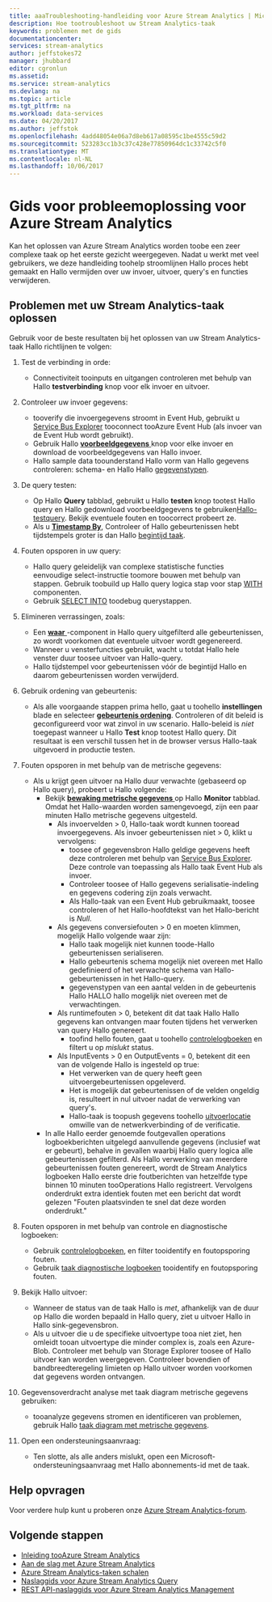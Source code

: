 ```yaml
---
title: aaaTroubleshooting-handleiding voor Azure Stream Analytics | Microsoft Docs
description: Hoe tootroubleshoot uw Stream Analytics-taak
keywords: problemen met de gids
documentationcenter: 
services: stream-analytics
author: jeffstokes72
manager: jhubbard
editor: cgronlun
ms.assetid: 
ms.service: stream-analytics
ms.devlang: na
ms.topic: article
ms.tgt_pltfrm: na
ms.workload: data-services
ms.date: 04/20/2017
ms.author: jeffstok
ms.openlocfilehash: 4add48054e06a7d8eb617a08595c1be4555c59d2
ms.sourcegitcommit: 523283cc1b3c37c428e77850964dc1c33742c5f0
ms.translationtype: MT
ms.contentlocale: nl-NL
ms.lasthandoff: 10/06/2017
---
```

# <a name="troubleshooting-guide-for-azure-stream-analytics"></a>Gids voor probleemoplossing voor Azure Stream Analytics

Kan het oplossen van Azure Stream Analytics worden toobe een zeer complexe taak op het eerste gezicht weergegeven. Nadat u werkt met veel gebruikers, we deze handleiding toohelp stroomlijnen Hallo proces hebt gemaakt en Hallo vermijden over uw invoer, uitvoer, query's en functies verwijderen.

## <a name="troubleshoot-your-stream-analytics-job"></a>Problemen met uw Stream Analytics-taak oplossen

Gebruik voor de beste resultaten bij het oplossen van uw Stream Analytics-taak Hallo richtlijnen te volgen:

1.  Test de verbinding in orde:
    - Connectiviteit tooinputs en uitgangen controleren met behulp van Hallo **testverbinding** knop voor elk invoer en uitvoer.

2.  Controleer uw invoer gegevens:
    - tooverify die invoergegevens stroomt in Event Hub, gebruikt u [Service Bus Explorer](https://code.msdn.microsoft.com/windowsapps/Service-Bus-Explorer-f2abca5a) tooconnect tooAzure Event Hub (als invoer van de Event Hub wordt gebruikt).  
    - Gebruik Hallo [ **voorbeeldgegevens** ](stream-analytics-sample-data-input.md) knop voor elke invoer en download de voorbeeldgegevens van Hallo invoer.
    - Hallo sample data toounderstand Hallo vorm van Hallo gegevens controleren: schema- en Hallo Hallo [gegevenstypen](https://msdn.microsoft.com/library/azure/dn835065.aspx).

3.  De query testen:
    - Op Hallo **Query** tabblad, gebruikt u Hallo **testen** knop tootest Hallo query en Hallo gedownload voorbeeldgegevens te gebruiken[Hallo-testquery](stream-analytics-test-query.md). Bekijk eventuele fouten en toocorrect probeert ze.
    - Als u [ **Timestamp By**](https://msdn.microsoft.com/library/azure/mt573293.aspx), Controleer of Hallo gebeurtenissen hebt tijdstempels groter is dan Hallo [begintijd taak](stream-analytics-out-of-order-and-late-events.md).

4.  Fouten opsporen in uw query:
    - Hallo query geleidelijk van complexe statistische functies eenvoudige select-instructie toomore bouwen met behulp van stappen. Gebruik toobuild up Hallo query logica stap voor stap [WITH](https://msdn.microsoft.com/library/azure/dn835049.aspx) componenten.
    - Gebruik [SELECT INTO](stream-analytics-select-into.md) toodebug querystappen.

5.  Elimineren verrassingen, zoals:
    - Een [ **waar** ](https://msdn.microsoft.com/library/azure/dn835048.aspx) -component in Hallo query uitgefilterd alle gebeurtenissen, zo wordt voorkomen dat eventuele uitvoer wordt gegenereerd.
    - Wanneer u vensterfuncties gebruikt, wacht u totdat Hallo hele venster duur toosee uitvoer van Hallo-query.
    - Hallo tijdstempel voor gebeurtenissen vóór de begintijd Hallo en daarom gebeurtenissen worden verwijderd.

6.  Gebruik ordening van gebeurtenis:
    - Als alle voorgaande stappen prima hello, gaat u toohello **instellingen** blade en selecteer [ **gebeurtenis ordening**](stream-analytics-out-of-order-and-late-events.md). Controleren of dit beleid is geconfigureerd voor wat zinvol in uw scenario. Hallo-beleid is *niet* toegepast wanneer u Hallo **Test** knop tootest Hallo query. Dit resultaat is een verschil tussen het in de browser versus Hallo-taak uitgevoerd in productie testen.

7.  Fouten opsporen in met behulp van de metrische gegevens:
    - Als u krijgt geen uitvoer na Hallo duur verwachte (gebaseerd op Hallo query), probeert u Hallo volgende:
        - Bekijk [ **bewaking metrische gegevens** ](stream-analytics-monitoring.md) op Hallo **Monitor** tabblad. Omdat het Hallo-waarden worden samengevoegd, zijn een paar minuten Hallo metrische gegevens uitgesteld.
            - Als invoervelden > 0, Hallo-taak wordt kunnen tooread invoergegevens. Als invoer gebeurtenissen niet > 0, klikt u vervolgens:
                - toosee of gegevensbron Hallo geldige gegevens heeft deze controleren met behulp van [Service Bus Explorer](https://code.msdn.microsoft.com/windowsapps/Service-Bus-Explorer-f2abca5a). Deze controle van toepassing als Hallo taak Event Hub als invoer.
                - Controleer toosee of Hallo gegevens serialisatie-indeling en gegevens codering zijn zoals verwacht.
                - Als Hallo-taak van een Event Hub gebruikmaakt, toosee controleren of het Hallo-hoofdtekst van het Hallo-bericht is *Null*.
            - Als gegevens conversiefouten > 0 en moeten klimmen, mogelijk Hallo volgende waar zijn:
                - Hallo taak mogelijk niet kunnen toode-Hallo gebeurtenissen serialiseren.
                - Hallo gebeurtenis schema mogelijk niet overeen met Hallo gedefinieerd of het verwachte schema van Hallo-gebeurtenissen in het Hallo-query.
                - gegevenstypen van een aantal velden in de gebeurtenis Hallo HALLO hallo mogelijk niet overeen met de verwachtingen.
            - Als runtimefouten > 0, betekent dit dat taak Hallo Hallo gegevens kan ontvangen maar fouten tijdens het verwerken van query Hallo genereert.
                - toofind hello fouten, gaat u toohello [controlelogboeken](../azure-resource-manager/resource-group-audit.md) en filtert u op *mislukt* status.
            - Als InputEvents > 0 en OutputEvents = 0, betekent dit een van de volgende Hallo is ingesteld op true:
                - Het verwerken van de query heeft geen uitvoergebeurtenissen opgeleverd.
                - Het is mogelijk dat gebeurtenissen of de velden ongeldig is, resulteert in nul uitvoer nadat de verwerking van query's.
                - Hallo-taak is toopush gegevens toohello [uitvoerlocatie](stream-analytics-select-into.md) omwille van de netwerkverbinding of de verificatie.
        - In alle Hallo eerder genoemde foutgevallen operations logboekberichten uitgelegd aanvullende gegevens (inclusief wat er gebeurt), behalve in gevallen waarbij Hallo query logica alle gebeurtenissen gefilterd. Als Hallo verwerking van meerdere gebeurtenissen fouten genereert, wordt de Stream Analytics logboeken Hallo eerste drie foutberichten van hetzelfde type binnen 10 minuten tooOperations Hallo registreert. Vervolgens onderdrukt extra identiek fouten met een bericht dat wordt gelezen "Fouten plaatsvinden te snel dat deze worden onderdrukt."

8. Fouten opsporen in met behulp van controle en diagnostische logboeken:
    - Gebruik [controlelogboeken](../azure-resource-manager/resource-group-audit.md), en filter tooidentify en foutopsporing fouten.
    - Gebruik [taak diagnostische logboeken](stream-analytics-job-diagnostic-logs.md) tooidentify en foutopsporing fouten.

9. Bekijk Hallo uitvoer:
    - Wanneer de status van de taak Hallo is *met*, afhankelijk van de duur op Hallo die worden bepaald in Hallo query, ziet u uitvoer Hallo in Hallo sink-gegevensbron.
    - Als u uitvoer die u de specifieke uitvoertype tooa niet ziet, hen omleidt tooan uitvoertype die minder complex is, zoals een Azure-Blob. Controleer met behulp van Storage Explorer toosee of Hallo uitvoer kan worden weergegeven. Controleer bovendien of bandbreedteregeling limieten op Hallo uitvoer worden voorkomen dat gegevens worden ontvangen.

10. Gegevensoverdracht analyse met taak diagram metrische gegevens gebruiken:
    - tooanalyze gegevens stromen en identificeren van problemen, gebruik Hallo [taak diagram met metrische gegevens](stream-analytics-job-diagram-with-metrics.md).

11. Open een ondersteuningsaanvraag:
    - Ten slotte, als alle anders mislukt, open een Microsoft-ondersteuningsaanvraag met Hallo abonnements-id met de taak.

## <a name="get-help"></a>Help opvragen

Voor verdere hulp kunt u proberen onze [Azure Stream Analytics-forum](https://social.msdn.microsoft.com/Forums/en-US/home?forum=AzureStreamAnalytics).

## <a name="next-steps"></a>Volgende stappen

* [Inleiding tooAzure Stream Analytics](stream-analytics-introduction.md)
* [Aan de slag met Azure Stream Analytics](stream-analytics-real-time-fraud-detection.md)
* [Azure Stream Analytics-taken schalen](stream-analytics-scale-jobs.md)
* [Naslaggids voor Azure Stream Analytics Query](https://msdn.microsoft.com/library/azure/dn834998.aspx)
* [REST API-naslaggids voor Azure Stream Analytics Management](https://msdn.microsoft.com/library/azure/dn835031.aspx)
